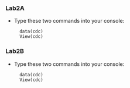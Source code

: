 ### Lab2A

* Type these two commands into your console:

        data(cdc)
        View(cdc)


### Lab2B

* Type these two commands into your console:

        data(cdc)
        View(cdc)